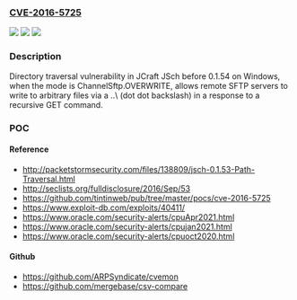 ### [CVE-2016-5725](https://cve.mitre.org/cgi-bin/cvename.cgi?name=CVE-2016-5725)
![](https://img.shields.io/static/v1?label=Product&message=n%2Fa&color=blue)
![](https://img.shields.io/static/v1?label=Version&message=n%2Fa&color=blue)
![](https://img.shields.io/static/v1?label=Vulnerability&message=n%2Fa&color=brighgreen)

### Description

Directory traversal vulnerability in JCraft JSch before 0.1.54 on Windows, when the mode is ChannelSftp.OVERWRITE, allows remote SFTP servers to write to arbitrary files via a ..\ (dot dot backslash) in a response to a recursive GET command.

### POC

#### Reference
- http://packetstormsecurity.com/files/138809/jsch-0.1.53-Path-Traversal.html
- http://seclists.org/fulldisclosure/2016/Sep/53
- https://github.com/tintinweb/pub/tree/master/pocs/cve-2016-5725
- https://www.exploit-db.com/exploits/40411/
- https://www.oracle.com/security-alerts/cpuApr2021.html
- https://www.oracle.com/security-alerts/cpujan2021.html
- https://www.oracle.com/security-alerts/cpuoct2020.html

#### Github
- https://github.com/ARPSyndicate/cvemon
- https://github.com/mergebase/csv-compare

